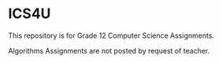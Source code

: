 # ICS4U
This repository is for Grade 12 Computer Science Assignments.

Algorithms Assignments are not posted by request of teacher.

